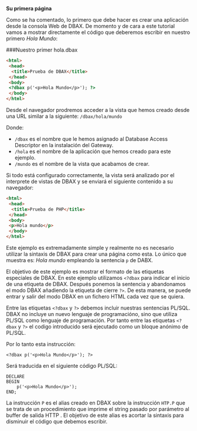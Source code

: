 <p class="page-header1"><b>Su primera página</b></p>

Como se ha comentado, lo primero que debe hacer es crear una aplicación desde la consola Web de DBAX. De momento y de cara a este tutorial vamos a mostrar directamente el código que deberemos escribir en nuestro primero *Hola Mundo*: 

###Nuestro primer hola.dbax

```html
<html>
 <head>
  <title>Prueba de DBAX</title>
 </head>
 <body>
 <?dbax p('<p>Hola Mundo</p>'); ?>
 </body>
</html>
```

Desde el navegador prodremos acceder a la vista que hemos creado desde una URL similar a la siguiente: `/dbax/hola/mundo` 

Donde: 
- `/dbax` es el nombre que le hemos asignado al Database Access Descriptor en la instalación del Gateway.
- `/hola` es el nombre de la aplicación que hemos creado para este ejemplo.
- `/mundo` es el nombre de la vista que acabamos de crear. 

Si todo está configurado correctamente, la vista será analizado por el interprete de vistas de DBAX y se enviará el siguiente contenido a su navegador:

```html
<html>
 <head>
  <title>Prueba de PHP</title>
 </head>
 <body>
 <p>Hola mundo</p>
 </body>
</html>
```

Este ejemplo es extremadamente simple y realmente no es necesario utilizar la sintaxis de DBAX para crear una página como esta. Lo único que muestra es: *Hola mundo* empleando la sentencia `p` de DABX. 

El objetivo de este ejemplo es mostrar el formato de las etiquetas especiales de DBAX. En este ejemplo utilizamos `<?dbax` para indicar el inicio de una etiqueta de DBAX. Después ponemos la sentencia y abandonamos el modo DBAX añadiendo la etiqueta de cierre `?>`. De esta manera, se puede entrar y salir del modo DBAX en un fichero HTML cada vez que se quiera.

Entre las etiquetas `<?dbax` y `?>` debemos incluir nuestras sentencias PL/SQL. DBAX no incluye un nuevo lenguaje de programacióno, sino que utiliza PL/SQL como lenguaje de programación. Por tanto entre las etiquetas `<?dbax` y `?>` el codigo introducido será ejecutado como un bloque anónimo de PL/SQL. 

Por lo tanto esta instrucción: 

`<?dbax p('<p>Hola Mundo</p>'); ?>`

Será traducida en el siguiente código PL/SQL: 
```plsql
DECLARE
BEGIN
    p('<p>Hola Mundo</p>');
END;
```

La instrucción `P` es el alias creado en DBAX sobre la instrucción `HTP.P` que se trata de un procedimiento que imprime el string pasado por parámetro al buffer de salida HTTP . El objetivo de este alias es acortar la sintaxis para disminuir el código que debemos escribir.